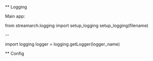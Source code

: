 ** Logging

Main app:

from streamarch.logging import setup_logging
setup_logging(filename)

--

import logging
logger = logging.getLogger(logger_name)


** Config

